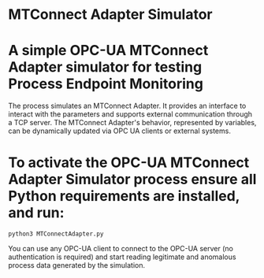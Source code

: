 # MTConnect Adapter Simulator
# A simple OPC-UA MTConnect Adapter simulator for testing Process Endpoint Monitoring

The process simulates an MTConnect Adapter. It provides an interface to interact with the parameters and supports external communication through a TCP server. The MTConnect Adapter's behavior, represented by variables, can be dynamically updated via OPC UA clients or external systems.

# To activate the OPC-UA MTConnect Adapter Simulator process ensure all Python requirements are installed, and run:

<code>python3 MTConnectAdapter.py</code>

You can use any OPC-UA client to connect to the OPC-UA server (no authentication is required) and start reading legitimate and anomalous process data generated by the simulation.
